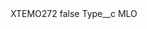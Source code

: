 <?xml version="1.0" encoding="UTF-8"?>
<CustomMetadata xmlns="http://soap.sforce.com/2006/04/metadata" xmlns:xsi="http://www.w3.org/2001/XMLSchema-instance" xmlns:xsd="http://www.w3.org/2001/XMLSchema">
    <label>XTEMO272</label>
    <protected>false</protected>
    <values>
        <field>Type__c</field>
        <value xsi:type="xsd:string">MLO</value>
    </values>
</CustomMetadata>
